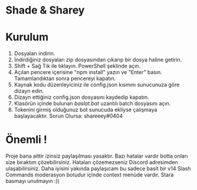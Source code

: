 # Shade & Sharey


# Kurulum
1. Dosyaları indirin.
2. İndirdiğiniz dosyaları zip dosyasından çıkarıp bir dosya haline getirin.
3. Shift + Sağ Tık ile tıklayın. PowerShell şeklinde açın.
4. Açılan pencere içerisine "npm install" yazın ve "Enter" basın. Tamamlandıktan sonra pencereyi kapatın.
5. Kaynak kodu düzenleyiciniz ile config.json kısmını sunucunuza göre dizayn edin.
6. Dizayn ettiğiniz config.json dosyasını kaydedip kapatın.
7. Klasörün içinde bulunan *baslat.bat* uzantılı batch dosyasını açın.
8. Tokenini girmiş olduğunuz bot sunucuda ekliyse çalışmaya başlayacaktır.
Sorun Olursa: shareeey#0404


# Önemli !
Proje bana aittir izinsiz paylaşılması yasaktır. Bazı hatalar vardır botta onları size bıraktım çözebilirsiniz. Hataları çözemezseniz Discord adresimden ulaşabilirsiniz. Daha iyisini yakında paylaşıcam bu sadece basit bir v14 Slash Commands moderasyon botudur içinde context menüde vardır. Stara basmayı unutmayın :))
